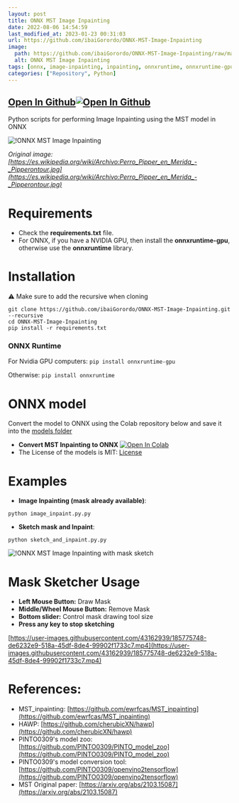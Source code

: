 ```yaml
---
layout: post
title: ONNX MST Image Inpainting
date: 2022-08-06 14:54:59 
last_modified_at: 2023-01-23 00:31:03 
url: https://github.com/ibaiGorordo/ONNX-MST-Image-Inpainting
image:
  path: https://github.com/ibaiGorordo/ONNX-MST-Image-Inpainting/raw/main/doc/img/inpainted.png
  alt: ONNX MST Image Inpainting
tags: [onnx, image-inpainting, inpainting, onnxruntime, onnxruntime-gpu, opencv, python]
categories: ["Repository", Python]
---
```


## [Open In Github](https://github.com/ibaiGorordo/ONNX-MST-Image-Inpainting)[![Open In Github](https://icons-for-free.com/download-icon-part+1+github-1320568339880199515_0.svg)](https://github.com/ibaiGorordo/ONNX-MST-Image-Inpainting)

Python scripts for performing Image Inpainting using the MST model in ONNX

![!ONNX MST Image Inpainting](https://github.com/ibaiGorordo/ONNX-MST-Image-Inpainting/raw/main/doc/img/inpainted.png)

*Original image: [https://es.wikipedia.org/wiki/Archivo:Perro_Pipper_en_Merida_-_Pipperontour.jpg](https://es.wikipedia.org/wiki/Archivo:Perro_Pipper_en_Merida_-_Pipperontour.jpg)*

# Requirements

 * Check the **requirements.txt** file. 
 * For ONNX, if you have a NVIDIA GPU, then install the **onnxruntime-gpu**, otherwise use the **onnxruntime** library.
 
# Installation
:warning: Make sure to add the recursive when cloning
```
git clone https://github.com/ibaiGorordo/ONNX-MST-Image-Inpainting.git --recursive
cd ONNX-MST-Image-Inpainting
pip install -r requirements.txt
```
### ONNX Runtime
For Nvidia GPU computers:
`pip install onnxruntime-gpu`

Otherwise:
`pip install onnxruntime`

# ONNX model 
Convert the model to ONNX using the Colab repository below and save it into the [models folder](https://github.com/ibaiGorordo/ONNX-MST-Image-Inpainting/tree/main/models)
- **Convert MST Inpainting to ONNX** [![Open In Colab](https://colab.research.google.com/assets/colab-badge.svg)](https://colab.research.google.com/drive/1Nm2Ci423z6jd7XHoh8BTE6rQbTCdJRnU?usp=sharing)
- The License of the models is MIT: [License](https://github.com/ewrfcas/MST_inpainting/blob/main/LICENSE)

# Examples

 * **Image Inpainting (mask already available)**:
 ```
 python image_inpaint.py.py
 ```

   * **Sketch mask and Inpaint**:
 ```
 python sketch_and_inpaint.py.py
 ``` 
![!ONNX MST Image Inpainting with mask sketch](https://github.com/ibaiGorordo/ONNX-MST-Image-Inpainting/raw/main/doc/img/inpaint_image.gif)

# Mask Sketcher Usage
- **Left Mouse Button:** Draw Mask
- **Middle/Wheel Mouse Button:** Remove Mask
- **Bottom slider:** Control mask drawing tool size
- **Press any key to stop sketching**

 [https://user-images.githubusercontent.com/43162939/185775748-de6232e9-518a-45df-8de4-99902f1733c7.mp4](https://user-images.githubusercontent.com/43162939/185775748-de6232e9-518a-45df-8de4-99902f1733c7.mp4)
  
# References:
* MST_inpainting: [https://github.com/ewrfcas/MST_inpainting](https://github.com/ewrfcas/MST_inpainting)
* HAWP: [https://github.com/cherubicXN/hawp](https://github.com/cherubicXN/hawp)
* PINTO0309's model zoo: [https://github.com/PINTO0309/PINTO_model_zoo](https://github.com/PINTO0309/PINTO_model_zoo)
* PINTO0309's model conversion tool: [https://github.com/PINTO0309/openvino2tensorflow](https://github.com/PINTO0309/openvino2tensorflow)
* MST Original paper: [https://arxiv.org/abs/2103.15087](https://arxiv.org/abs/2103.15087)




